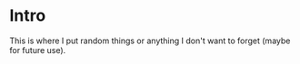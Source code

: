 # Intro

This is where I put random things or anything I don't want to forget (maybe for future use).
